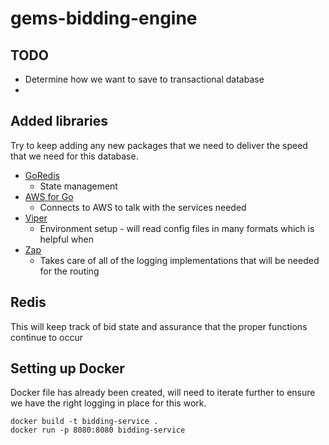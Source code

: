 # gems-bidding-engine

## TODO 
* Determine how we want to save to transactional database
* 


## Added libraries 
Try to keep adding any new packages that we need to deliver the speed that we need for this database. 

* [GoRedis](https://pkg.go.dev/github.com/go-redis/redis/v8#section-readme)
  * State management 
* [AWS for Go](github.com/aws/aws-sdk-go)
  * Connects to AWS to talk with the services needed
* [Viper](https://pkg.go.dev/github.com/dvln/viper)
  * Environment setup - will read config files in many formats which is helpful when 
* [Zap](https://pkg.go.dev/go.uber.org/zap#section-readme)
  * Takes care of all of the logging implementations that will be needed for the routing 

## Redis 
This will keep track of bid state and assurance that the proper functions continue to occur 


## Setting up Docker 
Docker file has already been created, will need to iterate further to ensure we have the 
right logging in place for this work. 

```
docker build -t bidding-service .
docker run -p 8080:8080 bidding-service
```

